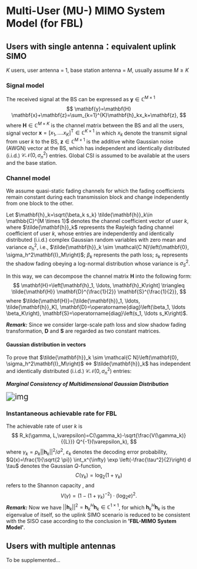 # Multi-User (MU-) MIMO System Model (for FBL)

## Users with single antenna：equivalent uplink SIMO

$K$ users, user antenna = 1, base station antenna = $M$, usually assume $M \geq K$

### Signal model

The received signal at the BS can be expressed as  $\mathbf{y} \in \mathbb{C}^{M \times 1}$
$$
\mathbf{y}=\mathbf{H} \mathbf{x}+\mathbf{z}=\sum_{k=1}^{K}\mathbf{h}_kx_k+\mathbf{z},
$$
where $\mathbf{H}\in \mathbb{C}^{M \times K}$ is the channel matrix between the BS and all the users, signal vector $\mathbf{x}=\left[x_1, \ldots . x_K\right]^{\mathrm{T}} \in \mathbb{C}^{K \times 1}$ in which $x_k$ denote the transmit signal from user $k$ to the BS, $\mathbf{z}\in \mathbb{C}^{M \times 1}$ is the additive white Gaussian noise (AWGN) vector at the BS, which has independent and identically distributed (i.i.d.) $\mathcal{C} \mathcal{N}\left(0, \sigma_n^2\right)$ entries. Global CSI is assumed to be available at the users and the base station.

### Channel model

We assume quasi-static fading channels for which the fading coefficients remain constant during each transmission block and change independently from one block to the other.

Let $\mathbf{h}_k=\sqrt{\beta_k s_k} \tilde{\mathbf{h}}_k\in \mathbb{C}^{M \times 1}$ denotes the channel coefficient vector of user $k$, where $\tilde{\mathbf{h}}_k$ represents the Rayleigh fading channel coefficient of user $k$, whose entries are independently and identically distributed (i.i.d.) complex Gaussian random variables with zero mean and variance $\sigma_h^2$, i.e.,  $\tilde{\mathbf{h}}_k \sim \mathcal{C N}\left(\mathbf{0}, \sigma_h^2\mathbf{I}_M\right)$; $\beta_k$ represents the path loss; $s_k$ represents the shadow fading obeying a log-normal distribution whose variance is $\sigma_S^2$. 

In this way, we can decompose the channel matrix $\mathbf{H}$ into the following form:
$$
\mathbf{H}=\left[\mathbf{h}_1, \ldots, \mathbf{h}_K\right] \triangleq \tilde{\mathbf{H}} \mathbf{D}^{\frac{1}{2}} \mathbf{S}^{\frac{1}{2}},
$$
where $\tilde{\mathbf{H}}=[\tilde{\mathbf{h}}_1, \ldots, \tilde{\mathbf{h}}_K], \mathbf{D}=\operatorname{diag}\left(\beta_1, \ldots \beta_K\right), \mathbf{S}=\operatorname{diag}\left(s_1, \ldots s_K\right)$. 

***Remark:*** Since we consider large-scale path loss and slow shadow fading transformation, $\mathbf{D}$ and $\mathbf{S}$ are regarded as two constant matrices.

#### Gaussian distribution in vectors

To prove that  $\tilde{\mathbf{h}}_k \sim \mathcal{C N}\left(\mathbf{0}, \sigma_h^2\mathbf{I}_M\right)$ $\Longleftrightarrow$ $\tilde{\mathbf{h}}_k$ has independent and identically distributed (i.i.d.) $\mathcal{C} \mathcal{N}\left(0, \sigma_n^2\right)$ entries: 

***Marginal Consistency of Multidimensional Gaussian Distribution***

<img src="https://pic1.zhimg.com/80/v2-76c4e421118064ef8f6392aa2e617a88_1440w.webp" alt="img" style="zoom:150%;" />

### Instantaneous achievable rate for FBL

The achievable rate of user $k$ is
$$
R_k(\gamma, L,\varepsilon)=C(\gamma_k)-\sqrt{\frac{V(\gamma_k)}{{L}}} Q^{-1}(\varepsilon_k),
$$
where $\gamma_k=p_k||\mathbf{h}_k||^2 /\sigma^2$, $\varepsilon_k$ denotes the decoding error probability, $Q(x)=\frac{1}{\sqrt{2 \pi}} \int_x^{\infty} \exp \left(-\frac{\tau^2}{2}\right) d \tau$ denotes the Gaussian $Q$-function,
$$
C(\gamma_k)=\log _2 \left(1+\gamma_k \right)
$$
refers to the Shannon capacity , and
$$
V(\gamma)=\left(1-\left(1+\gamma_k \right)^{-2}\right) \cdot\left(\log _2 e\right)^2.
$$
***Remark:*** Now we have $||\mathbf{h}_k||^2 = \mathbf{h}_k^H \mathbf{h}_k \in \mathbb{C}^{1 \times 1}$, for which  $\mathbf{h}_k^H \mathbf{h}_k$ is the eigenvalue of itself, so the uplink SIMO scenario is reduced to be consistent with the SISO case according to the conclusion in **'FBL-MIMO System Model'**.

## Users with multiple antennas

To be supplemented...